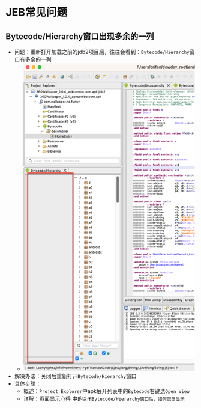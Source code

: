 # JEB常见问题

## Bytecode/Hierarchy窗口出现多余的一列

* 问题：重新打开加载之前的jdb2项目后，往往会看到：`Bytecode/Hierarchy`窗口有多余的一列
  * ![jeb_ui_bytecode_more_list](../assets/img/jeb_ui_bytecode_more_list.png)
* 解决办法：关闭后重新打开`Bytecode/Hierarchy`窗口
* 具体步骤：
  * 概述：`Project Explorer`中apk展开列表中的`Bytecode`右键选`Open View`
  * 详解：[页面显示心得](../usage_summary/ui_config/README.md) 中的`关闭Bytecode/Hierarchy窗口后，如何恢复显示`
